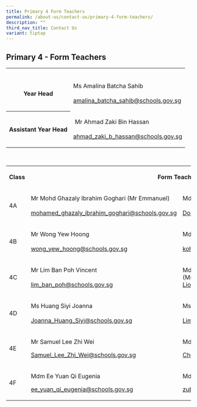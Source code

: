 ```yaml
---
title: Primary 4 Form Teachers
permalink: /about-us/contact-us/primary-4-form-teachers/
description: ""
third_nav_title: Contact Us
variant: tiptap
---
```

<h2><strong>Primary 4 - Form Teachers</strong></h2>
<table>
<tbody>
<tr>
<th rowspan="1" colspan="1">
<p>
<br>Year Head</p>
</th>
<td rowspan="1" colspan="1">
<p>
<br>Ms Amalina Batcha Sahib
<br>
<br><a href="amalina_batcha_sahib@schools.gov.sg" rel="noopener noreferrer nofollow" target="_blank">amalina_batcha_sahib@schools.gov.sg</a>
</p>
</td>
</tr>
<tr>
<th rowspan="1" colspan="1">
<p>Assistant Year Head</p>
</th>
<td rowspan="1" colspan="1">
<p>&nbsp;Mr Ahmad Zaki Bin Hassan
<br>
<br><a href="mailto:ahmad_zaki_b_hassan@schools.gov.sg" rel="noopener noreferrer nofollow" target="_blank">ahmad_zaki_b_hassan@schools.gov.sg</a>
</p>
</td>
</tr>
</tbody>
</table>
<p>
<br>
</p>
<table>
<tbody>
<tr>
<th rowspan="1" colspan="1">
<p>Class</p>
</th>
<th rowspan="1" colspan="2">
<p>Form Teacher</p>
</th>
</tr>
<tr>
<td rowspan="1" colspan="1">
<p>4A</p>
</td>
<td rowspan="1" colspan="1">
<p>Mr&nbsp;Mohd Ghazaly Ibrahim Goghari (Mr Emmanuel)
<br>
<br><a href="mailto:mohamed_ghazaly_ibrahim_goghari@schools.gov.sg" rel="noopener noreferrer" target="_blank">mohamed_ghazaly_ibrahim_goghari@schools.gov.sg</a>
</p>
</td>
<td rowspan="1" colspan="1">
<p>Mdm Dong Baohong
<br>
<br><a href="mailto:Dong_Baohong@schools.gov.sg" rel="noopener noreferrer nofollow" target="_blank">Dong_Baohong@schools.gov.sg</a>
</p>
</td>
</tr>
<tr>
<td rowspan="1" colspan="1">
<p>4B</p>
</td>
<td rowspan="1" colspan="1">
<p>Mr&nbsp;Wong Yew Hoong
<br>
<br><a href="mailto:wong_yew_hoong@schools.gov.sg" rel="noopener noreferrer nofollow" target="_blank">wong_yew_hoong@schools.gov.sg</a>
</p>
</td>
<td rowspan="1" colspan="1">
<p>Mdm Koh Po Wun Caroline
<br>
<br><a href="mailto:koh_po_wun_caroline@schools.gov.sg" rel="noopener noreferrer nofollow" target="_blank">koh_po_wun_caroline@schools.gov.sg</a>
<br>
</p>
</td>
</tr>
<tr>
<td rowspan="1" colspan="1">
<p>4C</p>
</td>
<td rowspan="1" colspan="1">
<p>Mr&nbsp;Lim Ban Poh Vincent
<br>
<br><a href="mailto:lim_ban_poh@schools.gov.sg" rel="noopener noreferrer nofollow" target="_blank">lim_ban_poh@schools.gov.sg</a>
</p>
</td>
<td rowspan="1" colspan="1">
<p>Mdm Liow Shu Hwa
<br>(Mrs Joanne Goh)
<br><a href="mailto:Liow_Shu_Hwa@schools.gov.sg" rel="noopener noreferrer nofollow" target="_blank">Liow_Shu_Hwa@schools.gov.sg</a>
<br>
</p>
</td>
</tr>
<tr>
<td rowspan="1" colspan="1">
<p>4D</p>
</td>
<td rowspan="1" colspan="1">
<p>Ms Huang Siyi Joanna
<br>
<br><a href="mailto:Joanna_Huang_Siyi@schools.gov.sg" rel="noopener noreferrer nofollow" target="_blank">Joanna_Huang_Siyi@schools.gov.sg</a>
</p>
<p></p>
</td>
<td rowspan="1" colspan="1">
<p>Ms Lim Yen San Chelsia
<br>
<br><a href="mailto:Lim_Yen_San_Chelsia@schools.gov.sg" rel="noopener noreferrer nofollow" target="_blank">Lim_Yen_San_Chelsia@schools.gov.sg</a>
</p>
</td>
</tr>
<tr>
<td rowspan="1" colspan="1">
<p>4E</p>
</td>
<td rowspan="1" colspan="1">
<p>Mr Samuel Lee Zhi Wei</p>
<p></p>
<p><a href="mailto:Samuel_Lee_Zhi_Wei@schools.gov.sg" rel="noopener noreferrer nofollow" target="_blank">Samuel_Lee_Zhi_Wei@schools.gov.sg</a>
</p>
</td>
<td rowspan="1" colspan="1">
<p>Mdm&nbsp;Chek Davoudou Ragmath Nissa</p>
<p><a href="mailto:Chek_Davoudou_Raghmath_Nissa@schools.gov.sg" rel="noopener noreferrer nofollow" target="_blank">Chek_Davoudou_Raghmath_Nissa@schools.gov.sg</a>
</p>
</td>
</tr>
<tr>
<td rowspan="1" colspan="1">
<p>4F</p>
</td>
<td rowspan="1" colspan="1">
<p>Mdm Ee Yuan Qi Eugenia</p>
<p><a href="mailto:ee_yuan_qi_eugenia@schools.gov.sg" rel="noopener noreferrer nofollow" target="_blank">ee_yuan_qi_eugenia@schools.gov.sg</a>
</p>
</td>
<td rowspan="1" colspan="1">
<p>Mdm Zubaidah Binte Amid</p>
<p><a href="mailto:zubaidah_amid@schools.gov.sg" rel="noopener noreferrer nofollow" target="_blank">zubaidah_amid@schools.gov.sg</a>
</p>
</td>
</tr>
</tbody>
</table>
<p></p>